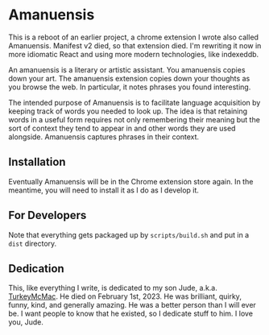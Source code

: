 # Amanuensis

This is a reboot of an earlier project, a chrome extension I wrote also called Amanuensis. Manifest v2 died, so that
extension died. I'm rewriting it now in more idiomatic React and using more modern technologies, like indexeddb.

An amanuensis is a literary or artistic assistant. You amanuensis copies down your art. The amanuensis extension
copies down your thoughts as you browse the web. In particular, it notes phrases you found interesting.

The intended purpose of Amanuensis is to facilitate language acquisition by keeping track of words you needed to
look up. The idea is that retaining words in a useful form requires not only remembering their meaning but the sort
of context they tend to appear in and other words they are used alongside. Amanuensis captures phrases in their
context.

## Installation

Eventually Amanuensis will be in the Chrome extension store again. In the meantime, you will need to install it
as I do as I develop it.

## For Developers

Note that everything gets packaged up by `scripts/build.sh` and put in a `dist` directory.

## Dedication

This, like everything I write, is dedicated to my son Jude, a.k.a. [TurkeyMcMac](https://github.com/turkeymcmac).
He died on February 1st, 2023. He was brilliant, quirky, funny, kind, and generally amazing. He was a better person
than I will ever be. I want people to know that he existed, so I dedicate stuff to him. I love you, Jude.